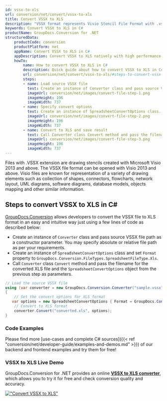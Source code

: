 ```yaml
---
id: vssx-to-xls
url: conversion/net/convert/vssx-to-xls
title: Convert VSSX to XLS
description: "VSSX format represents Visio Stencil File Format with .vssx extension. Learn how to convert VSSX to XLS file programmatically in C# language using GroupDocs.Conversion for .NET library."
keywords: Convert VSSX to XLS in C#
productName: GroupDocs.Conversion for .NET
structuredData:
    productCode: conversion
    productPlatform: net
    appName: Convert VSSX to XLS in C#
    appDescription: Convert VSSX to XLS natively with high performance using C# language and server side GroupDocs.Conversion for .NET APIs, without the use of any software like Microsoft or Open Office.
    howTo:
        name: How to convert VSSX to XLS in C# 
        description: Quick guide about how to convert VSSX to XLS in C# with high performance and accuracy.
        url: conversion/net/convert/vssx-to-xls/#steps-to-convert-vssx-to-xls-in-c
        steps:
        - name: Load source VSSX file 
          text: Create an instance of Converter class and pass source VSSX file path as a constructor parameter. You may specify absolute or relative file path as per your requirements. 
          imageUrl: conversion/net/images/convert-file-step-1.png
          imageHeight: 196
          imageWidth: 737
        - name: Specify convert options 
          text: Create an instance of SpreadsheetConvertOptions class.
          imageUrl: conversion/net/images/convert-file-step-2.png
          imageHeight: 196
          imageWidth: 737
        - name: Convert to XLS and save result 
          text: Call Converter class Convert method and pass the filename for the converted HTML file and the SpreadsheetConvertOptions object from the previous step as parameters.
          imageUrl: conversion/net/images/convert-file-step-3.png
          imageHeight: 196
          imageWidth: 737
---
```


Files with .VSSX extension are drawing stencils created with Microsoft Visio 2013 and above. The VSSX file format can be opened with Visio 2013 and above. Visio files are known for representation of a variety of drawing elements such as collection of shapes, connectors, flowcharts, network layout, UML diagrams, software diagrams, database models, objects mapping and other similar information.

## Steps to convert VSSX to XLS in C#

[GroupDocs.Conversion](https://products.groupdocs.com/conversion/net) allows developers to convert the VSSX file to XLS format in an easy and intuitive way just using a few lines of code as described below:

* Create an instance of `Converter` class and pass source VSSX file path as a constructor parameter. You may specify absolute or relative file path as per your requirements. 
* Create an instance of `SpreadsheetConvertOptions` class and set `Format` property to `GroupDocs.Conversion.FileTypes.SpreadsheetFileType.Xls`.
* Call `Converter` class `Convert` method and pass the filename for the converted XLS file and the `SpreadsheetConvertOptions` object from the previous step as parameters.

```csharp
// Load the source VSSX file
using (var converter = new GroupDocs.Conversion.Converter("sample.vssx"))
{
    // Set the convert options for XLS format
   var options = new SpreadsheetConvertOptions { Format = GroupDocs.Conversion.FileTypes.SpreadsheetFileType.Xls };
    // Convert to XLS format
    converter.Convert("converted.xls", options);
}
```

### Code Examples

Please find more [use-cases and complete C# sources]({{< ref "conversion/net/developer-guide/examples-and-demos.md" >}}) of our backend and frontend examples and try them for free!

### VSSX to XLS Live Demo

GroupDocs.Conversion for .NET provides an online [**VSSX to XLS converter**](https://products.groupdocs.app/conversion/vssx-to-xls), which allows you to try it for free and check conversion quality and accuracy.

[!["Convert VSSX to XLS"](conversion/net/images/convert-to-xls/convert-vssx-to-xls.png)](https://products.groupdocs.app/conversion/vssx-to-xls)